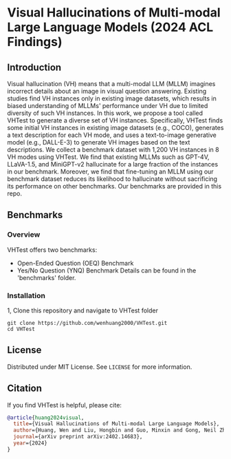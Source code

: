# Visual Hallucinations of Multi-modal Large Language Models (2024 ACL Findings)

## Introduction

Visual hallucination (VH) means that a multi-modal LLM (MLLM) imagines incorrect details about an image in visual question answering. Existing studies find VH instances only in existing image datasets, which results in biased understanding of MLLMs' performance under VH due to limited diversity of such VH instances. In this work, we propose a tool called VHTest to generate a diverse set of VH instances. Specifically, VHTest finds some initial VH instances in existing image datasets (e.g., COCO), generates a text description for each VH mode, and uses a text-to-image generative model (e.g., DALL-E-3) to generate VH images based on the text descriptions. We collect a benchmark dataset with 1,200 VH instances in 8 VH modes using VHTest. We find that existing MLLMs such as GPT-4V, LLaVA-1.5, and MiniGPT-v2 hallucinate for a large fraction of the instances in our benchmark. Moreover, we find that fine-tuning an MLLM using our benchmark dataset reduces its likelihood to hallucinate without sacrificing its performance on other benchmarks. Our benchmarks are provided in this repo.

## Benchmarks

### Overview

VHTest offers two benchmarks:
- Open-Ended Question (OEQ) Benchmark
- Yes/No Question (YNQ) Benchmark
Details can be found in the 'benchmarks' folder.

### Installation
1, Clone this repository and navigate to VHTest folder
```
git clone https://github.com/wenhuang2000/VHTest.git
cd VHTest
```


## License

Distributed under MIT License. See `LICENSE` for more information.

## Citation

If you find VHTest is helpful, please cite:

```bibtex
@article{huang2024visual,
  title={Visual Hallucinations of Multi-modal Large Language Models},
  author={Huang, Wen and Liu, Hongbin and Guo, Minxin and Gong, Neil Zhenqiang},
  journal={arXiv preprint arXiv:2402.14683},
  year={2024}
}
```
